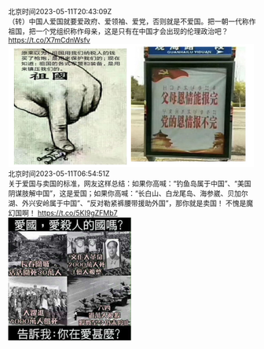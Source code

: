 北京时间2023-05-11T20:43:09Z<br>（转）中国人爱国就要爱政府、爱领袖、爱党，否则就是不爱国。把一朝一代称作祖国，把一个党组织称作母亲，这是只有在中国才会出现的伦理政治吧？ https://t.co/X7mCdnWsfv<br><img src='/temp/2023/1656641090441674754_0.jpg' width='250' height='250'><img src='/temp/2023/1656641090441674754_1.jpg' width='250' height='250'><br>北京时间2023-05-11T06:54:51Z<br>关于爱国与卖国的标准，网友这样总结：如果你高喊：“钓鱼岛属于中国”、“美国阴谋肢解中国”，这是爱国；如果你高喊：“长白山、白龙尾岛、海参崴、贝加尔湖、外兴安岭属于中国”、“反对勒紧裤腰带援助外国”，那你就是卖国！
不愧是魔幻国啊！ https://t.co/5KI9gZFMb7<br><img src='/temp/2023/1656432642772926465_0.jpg' width='250' height='250'><br>